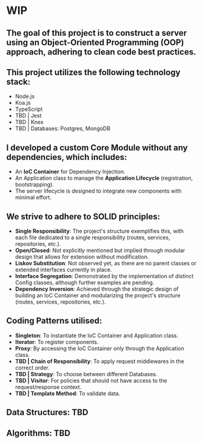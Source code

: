 # WIP

## The goal of this project is to construct a server using an Object-Oriented Programming (OOP) approach, adhering to clean code best practices.  

## This project utilizes the following technology stack:
- Node.js
- Koa.js
- TypeScript
- TBD | Jest
- TBD | Knex
- TBD | Databases: Postgres, MongoDB

## I developed a custom **Core Module** without any dependencies, which includes:
- An **IoC Container** for Dependency Injection.
- An Application class to manage the **Application Lifecycle** (registration, bootstrapping).
- The server lifecycle is designed to integrate new components with minimal effort.

## We strive to adhere to SOLID principles:
- **Single Responsibility**: The project's structure exemplifies this, with each file dedicated to a single responsibility (routes, services, repositories, etc.).
- **Open/Closed**: Not explicitly mentioned but implied through modular design that allows for extension without modification.
- **Liskov Substitution**: Not observed yet, as there are no parent classes or extended interfaces currently in place.
- **Interface Segregation**: Demonstrated by the implementation of distinct Config classes, although further examples are pending.
- **Dependency Inversion**: Achieved through the strategic design of building an IoC Container and modularizing the project's structure (routes, services, repositories, etc.).

## Coding Patterns utilised:
- **Singleton**: To instantiate the IoC Container and Application class.
- **Iterator**: To register components.
- **Proxy**: By accessing the IoC Container only through the Application class.
- **TBD | Chain of Responsibility**: To apply request middlewares in the correct order.
- **TBD | Strategy**: To choose between different Databases.
- **TBD | Visitor**: For policies that should not have access to the request/response context.
- **TBD | Template Method**: To validate data.

## Data Structures: TBD

## Algorithms: TBD
